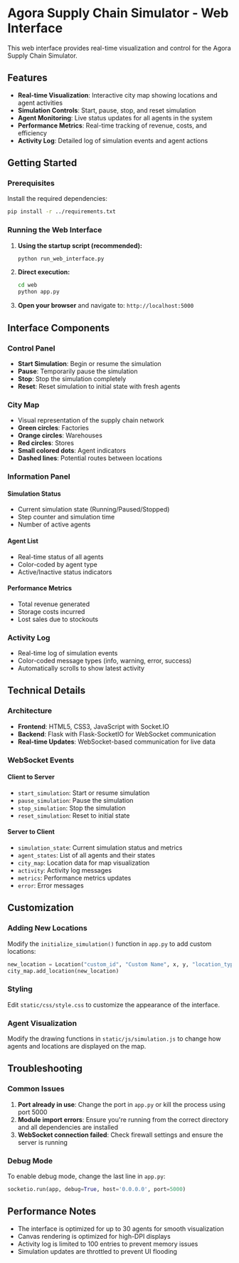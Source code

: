 # Agora Supply Chain Simulator - Web Interface

This web interface provides real-time visualization and control for the Agora Supply Chain Simulator.

## Features

- **Real-time Visualization**: Interactive city map showing locations and agent activities
- **Simulation Controls**: Start, pause, stop, and reset simulation
- **Agent Monitoring**: Live status updates for all agents in the system
- **Performance Metrics**: Real-time tracking of revenue, costs, and efficiency
- **Activity Log**: Detailed log of simulation events and agent actions

## Getting Started

### Prerequisites

Install the required dependencies:

```bash
pip install -r ../requirements.txt
```

### Running the Web Interface

1. **Using the startup script (recommended):**
   ```bash
   python run_web_interface.py
   ```

2. **Direct execution:**
   ```bash
   cd web
   python app.py
   ```

3. **Open your browser** and navigate to: `http://localhost:5000`

## Interface Components

### Control Panel
- **Start Simulation**: Begin or resume the simulation
- **Pause**: Temporarily pause the simulation
- **Stop**: Stop the simulation completely
- **Reset**: Reset simulation to initial state with fresh agents

### City Map
- Visual representation of the supply chain network
- **Green circles**: Factories
- **Orange circles**: Warehouses  
- **Red circles**: Stores
- **Small colored dots**: Agent indicators
- **Dashed lines**: Potential routes between locations

### Information Panel

#### Simulation Status
- Current simulation state (Running/Paused/Stopped)
- Step counter and simulation time
- Number of active agents

#### Agent List
- Real-time status of all agents
- Color-coded by agent type
- Active/Inactive status indicators

#### Performance Metrics
- Total revenue generated
- Storage costs incurred
- Lost sales due to stockouts

### Activity Log
- Real-time log of simulation events
- Color-coded message types (info, warning, error, success)
- Automatically scrolls to show latest activity

## Technical Details

### Architecture
- **Frontend**: HTML5, CSS3, JavaScript with Socket.IO
- **Backend**: Flask with Flask-SocketIO for WebSocket communication
- **Real-time Updates**: WebSocket-based communication for live data

### WebSocket Events

#### Client to Server
- `start_simulation`: Start or resume simulation
- `pause_simulation`: Pause the simulation
- `stop_simulation`: Stop the simulation
- `reset_simulation`: Reset to initial state

#### Server to Client
- `simulation_state`: Current simulation status and metrics
- `agent_states`: List of all agents and their states
- `city_map`: Location data for map visualization
- `activity`: Activity log messages
- `metrics`: Performance metrics updates
- `error`: Error messages

## Customization

### Adding New Locations
Modify the `initialize_simulation()` function in `app.py` to add custom locations:

```python
new_location = Location("custom_id", "Custom Name", x, y, "location_type")
city_map.add_location(new_location)
```

### Styling
Edit `static/css/style.css` to customize the appearance of the interface.

### Agent Visualization
Modify the drawing functions in `static/js/simulation.js` to change how agents and locations are displayed on the map.

## Troubleshooting

### Common Issues

1. **Port already in use**: Change the port in `app.py` or kill the process using port 5000
2. **Module import errors**: Ensure you're running from the correct directory and all dependencies are installed
3. **WebSocket connection failed**: Check firewall settings and ensure the server is running

### Debug Mode
To enable debug mode, change the last line in `app.py`:
```python
socketio.run(app, debug=True, host='0.0.0.0', port=5000)
```

## Performance Notes

- The interface is optimized for up to 30 agents for smooth visualization
- Canvas rendering is optimized for high-DPI displays
- Activity log is limited to 100 entries to prevent memory issues
- Simulation updates are throttled to prevent UI flooding